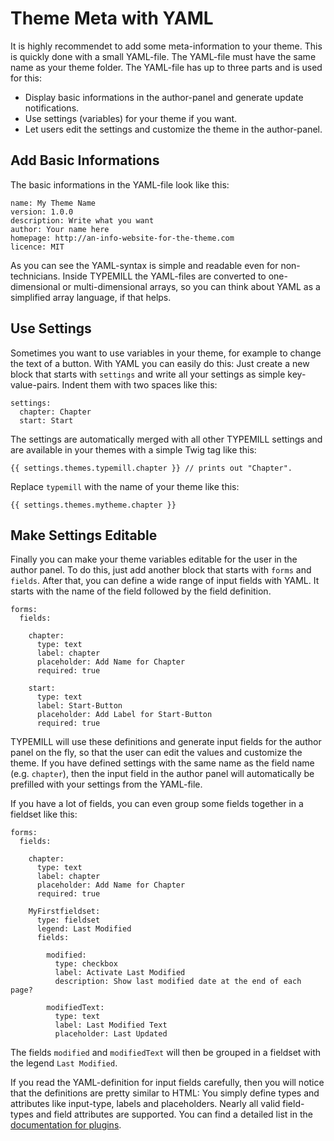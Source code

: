 # Theme Meta with YAML

It is highly recommendet to add some meta-information to your theme. This is quickly done with a small YAML-file. The YAML-file must have the same name as your theme folder. The YAML-file has up to three parts and is used for this:

* Display basic informations in the author-panel and generate update notifications.
* Use settings (variables) for your theme if you want.
* Let users edit the settings and customize the theme in the author-panel.

## Add Basic Informations 

The basic informations in the YAML-file look like this: 

```
name: My Theme Name
version: 1.0.0
description: Write what you want
author: Your name here
homepage: http://an-info-website-for-the-theme.com
licence: MIT
```

As you can see the YAML-syntax is simple and readable even for non-technicians. Inside TYPEMILL the YAML-files are converted to one-dimensional or multi-dimensional arrays, so you can think about YAML as a simplified array language, if that helps. 

## Use Settings

Sometimes you want to use variables in your theme, for example to change the text of a button. With YAML you can easily do this: Just create a new block that starts with `settings` and write all your settings as simple key-value-pairs. Indent them with two spaces like this: 

```
settings:
  chapter: Chapter
  start: Start
```

The settings are automatically merged with all other TYPEMILL settings and are available in your themes with a simple Twig tag like this:

```
{{ settings.themes.typemill.chapter }} // prints out "Chapter".
```

Replace  `typemill` with the name of your theme like this:

````
{{ settings.themes.mytheme.chapter }}
````

## Make Settings Editable

Finally you can make your theme variables editable for the user in the author panel. To do this, just add another block that starts with `forms` and `fields`. After that, you can define a wide range of input fields with YAML. It starts with the name of the field followed by the field definition. 

```
forms:
  fields:

    chapter:
      type: text
      label: chapter
      placeholder: Add Name for Chapter
      required: true

    start:
      type: text
      label: Start-Button
      placeholder: Add Label for Start-Button
      required: true
```

TYPEMILL will use these definitions and generate input fields for the author panel on the fly, so that the user can edit the values and customize the theme. If you have defined settings with the same name as the field name (e.g. `chapter`), then the input field in the author panel will automatically be prefilled with your settings from the YAML-file. 

If you have a lot of fields, you can even group some fields together in a fieldset like this:

````
forms:
  fields:

    chapter:
      type: text
      label: chapter
      placeholder: Add Name for Chapter
      required: true

    MyFirstfieldset:
      type: fieldset
      legend: Last Modified
      fields:

        modified:
          type: checkbox
          label: Activate Last Modified
          description: Show last modified date at the end of each page?

        modifiedText:
          type: text
          label: Last Modified Text
          placeholder: Last Updated

````

The fields `modified` and `modifiedText` will then be grouped in a fieldset with the legend `Last Modified`.

If you read the YAML-definition for input fields carefully, then you will notice that the definitions are pretty similar to HTML: You simply define types and attributes like input-type, labels and placeholders. Nearly all valid field-types and field attributes are supported. You can find a detailed list in the [documentation for plugins](/plugin-developers/documentation/field-overview).